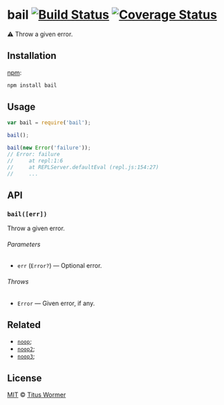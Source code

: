 # bail [![Build Status][travis-badge]][travis] [![Coverage Status][codecov-badge]][codecov]

<!--lint disable heading-increment list-item-spacing-->

:warning: Throw a given error.

## Installation

[npm][npm-install]:

```bash
npm install bail
```

## Usage

```js
var bail = require('bail');

bail();

bail(new Error('failure'));
// Error: failure
//     at repl:1:6
//     at REPLServer.defaultEval (repl.js:154:27)
//     ...
```

## API

### `bail([err])`

Throw a given error.

###### Parameters

*   `err` (`Error?`) — Optional error.

###### Throws

*   `Error` — Given error, if any.

## Related

*   [`noop`][noop];
*   [`noop2`][noop2];
*   [`noop3`][noop3];

## License

[MIT][license] © [Titus Wormer][author]

<!-- Definitions -->

[travis-badge]: https://img.shields.io/travis/wooorm/bail.svg

[travis]: https://travis-ci.org/wooorm/bail

[codecov-badge]: https://img.shields.io/codecov/c/github/wooorm/bail.svg

[codecov]: https://codecov.io/github/wooorm/bail

[npm-install]: https://docs.npmjs.com/cli/install

[license]: LICENSE

[author]: http://wooorm.com

[noop]: https://www.npmjs.com/package/noop

[noop2]: https://www.npmjs.com/package/noop2

[noop3]: https://www.npmjs.com/package/noop3

